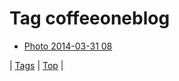 <!--
title: Tag coffeeoneblog
date: 2020-06-28T15:26:59.505Z
tags:
-->
# Tag coffeeoneblog

 * [Photo 2014-03-31 08](81275794832.md)

| [Tags](tags.md) | [Top](index.md) |

